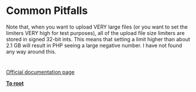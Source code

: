 # Common Pitfalls



Note that, when you want to upload VERY large files (or you want to set the limiters VERY high for test purposes), all of the upload file size limiters are stored in signed 32-bit ints.  This means that setting a limit higher than about 2.1 GB will result in PHP seeing a large negative number.  I have not found any way around this.  

#

[Official documentation page](https://www.php.net/manual/en/features.file-upload.common-pitfalls.php)

**[To root](/README.md)**